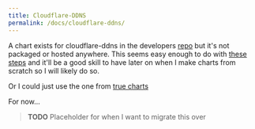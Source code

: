 ```yaml
---
title: Cloudflare-DDNS
permalink: /docs/cloudflare-ddns/
---
```


A chart exists for cloudflare-ddns in the developers [repo](https://github.com/vandycknick/cloudflare-ddns) but it's not packaged or hosted anywhere. This seems easy enough to do with [these steps](https://medium.com/containerum/how-to-make-and-share-your-own-helm-package-50ae40f6c221) and it'll be a good skill to have later on when I make charts from scratch so I will likely do so. 

Or I could just use the one from [true charts](https://github.com/truecharts/charts/tree/master/charts/stable/cloudflareddns)

For now...

> **TODO** Placeholder for when I want to migrate this over

